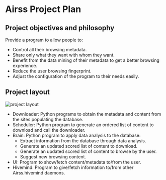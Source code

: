# Airss Project Plan

## Project objectives and philosophy

Provide a program to allow people to:

* Control all their browsing metadata.
* Share only what they want with whom they want.
* Benefit from the data mining of their metadata to get a better browsing
    experience.
* Reduce the user browsing fingerprint.
* Adjust the configuration of the program to their needs easily.

## Project layout

![project layout](/doc/assets/airss_diagram_small.png)

* Downloader: Python programs to obtain the metadata and content from the sites
    populating the database.
* Scheduler: Python program to generate an ordered list of content to download
    and call the downloader.
* Brain: Python program to apply data analysis to the database:
	* Extract information from the database through data analysis.
	* Generate an updated scored list of content to download.
	* Generate an updated scored list of content to browse by the user.
	* Suggest new browsing content.
* UI: Program to show/fetch content/metadata to/from the user.
* Hivemind: Program to give/fetch information to/from other Airss.hivemind
    daemons.
